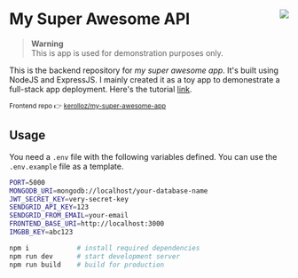 # My Super Awesome API <a target="_blank" href="https://kounter.tk"><img align="right" src="https://t.ly/pukV" /></a>


> **Warning**  
> This is app is used for demonstration purposes only.

This is the backend repository for _my super awesome app_. It's built using NodeJS and ExpressJS. I mainly created it as a toy app to demonestrate a full-stack app deployment. Here's the tutorial [link](https://blog.kero.cf/free-deployment-for-your-full-stack-web-application).

<sup>Frontend repo 👉 [kerolloz/my-super-awesome-app](https://github.com/kerolloz/my-super-awesome-app)</sup>

## Usage

You need a `.env` file with the following variables defined.
You can use the `.env.example` file as a template.

```bash
PORT=5000
MONGODB_URI=mongodb://localhost/your-database-name
JWT_SECRET_KEY=very-secret-key
SENDGRID_API_KEY=123
SENDGRID_FROM_EMAIL=your-email
FRONTEND_BASE_URI=http://localhost:3000
IMGBB_KEY=abc123
```

```bash
npm i            # install required dependencies
npm run dev      # start development server
npm run build    # build for production
```
